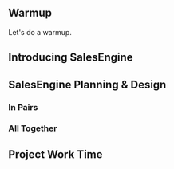 ---
---

## Warmup

Let's do a warmup.

## Introducing SalesEngine

## SalesEngine Planning & Design

### In Pairs

### All Together

## Project Work Time

